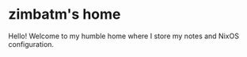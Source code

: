 # zimbatm's home

Hello! Welcome to my humble home where I store my notes and NixOS
configuration.

